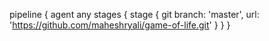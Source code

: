 pipeline {
    agent any
    stages {
        stage {
            git branch: 'master',
            url: 'https://github.com/maheshryali/game-of-life.git'
        }
    }
}